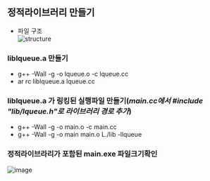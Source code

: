 ## 정적라이브러리 만들기

- 파일 구조<br>
![structure](./img/structure_linked.png)

### liblqueue.a 만들기
- g++ -Wall -g -o lqueue.o -c lqueue.cc
- ar rc liblqueue.a lqueue.cc

### liblqueue.a 가 링킹된 실행파일 만들기(*main.cc에서 #include "lib/lqueue.h"로 라이브러리 경로 추가*)
- g++ -Wall -g -o main.o -c main.cc 
- g++ -Wall -g -o main main.o L./lib -llqueue

### 정적라이브라리가 포함된 main.exe 파일크기확인<br>
![image](./img/data_size)

